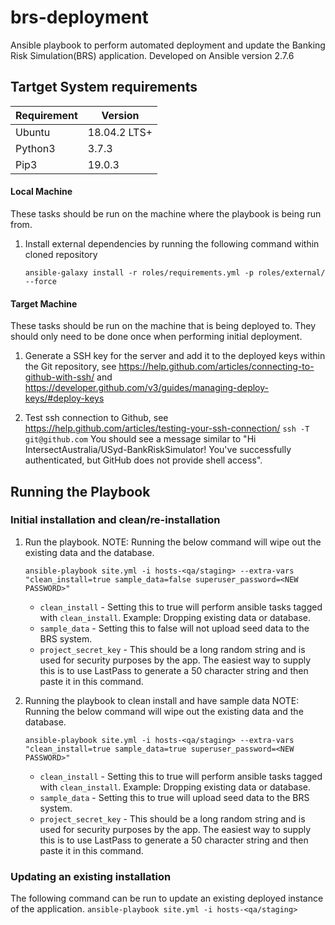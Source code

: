 # brs-deployment

Ansible playbook to perform automated deployment and update the Banking Risk Simulation(BRS) application.
Developed on Ansible version 2.7.6

## Tartget System requirements

| Requirement  | Version |
| ------------- | ------------- |
| Ubuntu  | 18.04.2 LTS+  |
| Python3  | 3.7.3  |
| Pip3     |  19.0.3 |


#### Local Machine
These tasks should be run on the machine where the playbook is being run from.

1. Install external dependencies by running the following command within cloned repository

    ```ansible-galaxy install -r roles/requirements.yml -p roles/external/ --force```

#### Target Machine
These tasks should be run on the machine that is being deployed to. They should only need to be done once when performing initial deployment.

1. Generate a SSH key for the server and add it to the deployed keys within the Git repository, see https://help.github.com/articles/connecting-to-github-with-ssh/ and https://developer.github.com/v3/guides/managing-deploy-keys/#deploy-keys

2. Test ssh connection to Github, see https://help.github.com/articles/testing-your-ssh-connection/
   ```ssh -T git@github.com```
   You should see a message similar to "Hi IntersectAustralia/USyd-BankRiskSimulator! You've successfully authenticated, but GitHub does not provide shell access".

## Running the Playbook

### Initial installation and clean/re-installation

   1. Run the playbook.
      NOTE: Running the below command will wipe out the existing data and the database.

      ```ansible-playbook site.yml -i hosts-<qa/staging> --extra-vars "clean_install=true sample_data=false superuser_password=<NEW PASSWORD>"```

      * `clean_install` - Setting this to true will perform ansible tasks tagged with `clean_install`. Example: Dropping existing data or database.
      * `sample_data` - Setting this to false will not upload seed data to the BRS system.
      * `project_secret_key` - This should be a long random string and is used for security purposes by the app. The easiest way to supply this is to use LastPass to generate a 50 character string and then paste it in this command.

  2. Running the playbook to clean install and have sample data
    NOTE: Running the below command will wipe out the existing data and the database.

     ```ansible-playbook site.yml -i hosts-<qa/staging> --extra-vars "clean_install=true sample_data=true superuser_password=<NEW PASSWORD>"```

     * `clean_install` - Setting this to true will perform ansible tasks tagged with `clean_install`. Example: Dropping existing data or database.
     * `sample_data` - Setting this to true will upload seed data to the BRS system. 
     * `project_secret_key` - This should be a long random string and is used for security purposes by the app. The easiest way to supply this is to use LastPass to generate a 50 character string and then paste it in this command.


### Updating an existing installation

   The following command can be run to update an existing deployed instance of the application.
   ```ansible-playbook site.yml -i hosts-<qa/staging>```
